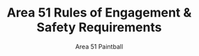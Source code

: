 ---
title: Area 51 Rules of Engagement & Safety Requirements
description: "Our rules of engagement as well as safety requirements for Area 51 Paintball."
author: Area 51 Paintball
publishDate: 2021-12-26
headless: true
safety_requirements:
    title: Safety Requirements
    list_items: 
    - Keep calm and play paintball.  Make sure you are keeping it at a pg rating.
    - Barrel covers on at all times
    - Masks on at all times
    - No cracks in paintball masks allowed
    - 285 Feet per second limit
    - Shoot only in designated game zones
    - Fingers on triggers only in active games
    - Avoid hazards
    - Keep your feet on the ground 
    - Report any and all hazards to Area 51 staff
    - Use safe and inspected equipment only
    - No alcohol or drugs
    - Leave wildlife at peace
    - FIELD PAINT ONLY
    - Report any and all problems to Area 51 Paintball staff
rules_of_engagement:
    title: Rules Of Engagement
    list_items:
    - Follow All Safety Requirements
    - All Area 51 Paintball staff decisions are final
    - Stay in bounds during active games
    - Shoot only in active game zones
    - Aiming is required before shooting
    - Eliminations only if paint breaks
    - Gun hits do not count
    - Cease fire on eliminated players
    - If hit, leave game zone quickly
    - If unsure, ask for a paint check
    - Honesty is the best policy 
    - Keep bunkers where they are
    - Shoot designated targets only
    - Report any and all issues to Area 51 Staff
things_to_consider:
    title: Things To Consider
    list_items:
    - Bring coolers of non-alcoholic beverages
    - Bring food and necessary disposable utensils such as plates, forks, and spoons
    - We can help arrange Pizza Delivery for your party
    - Bring table clothes, decorations, tents, umbrellas, outdoor chairs, and any other creative things they can think of to enhance their paintball party guests’ experience
    - Request to play some private games together
    - Bring bug spray for those couple times of year when the mosquitoes are having a reunion at the field
    - We love pets but must ask that you leave yours at home
---